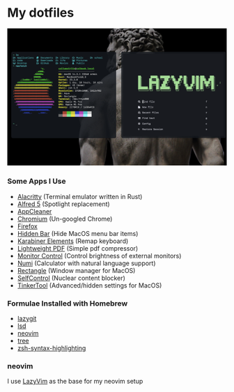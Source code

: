 # My dotfiles
![Example Config](example.png)

### Some Apps I Use
- [Alacritty](https://github.com/alacritty/alacritty) (Terminal emulator written in Rust)
- [Alfred 5](https://www.alfredapp.com/) (Spotlight replacement)
- [AppCleaner](https://freemacsoft.net/appcleaner/)
- [Chromium](https://www.chromium.org/Home/) (Un-googled Chrome)
- [Firefox](https://www.mozilla.org/en-CA/firefox/new/)
- [Hidden Bar](https://github.com/dwarvesf/hidden) (Hide MacOS menu bar items)
- [Karabiner Elements](https://karabiner-elements.pqrs.org/) (Remap keyboard)
- [Lightweight PDF](https://lightweightpdf.com/) (Simple pdf compressor)
- [Monitor Control](https://github.com/MonitorControl/MonitorControl) (Control brightness of external monitors)
- [Numi](https://numi.app/) (Calculator with natural language support)
- [Rectangle](https://rectangleapp.com/) (Window manager for MacOS)
- [SelfControl](https://selfcontrolapp.com/) (Nuclear content blocker)
- [TinkerTool](https://www.bresink.com/osx/0TinkerTool/download.php) (Advanced/hidden settings for MacOS)

### Formulae Installed with Homebrew
- [lazygit](https://formulae.brew.sh/formula/lazygit)
- [lsd](https://formulae.brew.sh/formula/lsd)
- [neovim](https://formulae.brew.sh/formula/neovim)
- [tree](https://formulae.brew.sh/formula/tree)
- [zsh-syntax-highlighting](https://formulae.brew.sh/formula/zsh-syntax-highlighting)

### neovim
I use [LazyVim](https://www.lazyvim.org/) as the base for my neovim setup
